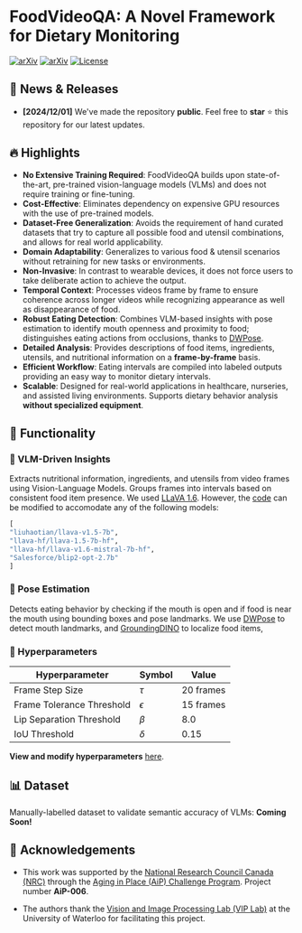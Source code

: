 # FoodVideoQA: A Novel Framework for Dietary Monitoring

[![arXiv](https://img.shields.io/badge/CVIS_Publication-Coming_Soon-1eaaaf?logo=livejournal&logoColor=1eaaaf)](https://openjournals.uwaterloo.ca/index.php)
[![arXiv](https://img.shields.io/badge/Arxiv-Coming_Soon-b31b1b.svg?logo=arXiv)](https://arxiv.org/abs)
[![License](https://img.shields.io/badge/Code%20License-Creative_Commons_NC-gree)](https://github.com/isobarbaric/FoodVideoQA/blob/main/LICENSE)


## 📢 News & Releases
- **[2024/12/01]** We've made the repository **public**. Feel free to **star** ⭐ this repository for our latest updates.

## 🔥 Highlights

- **No Extensive Training Required**: FoodVideoQA builds upon state-of-the-art, pre-trained vision-language models (VLMs) and does not require training or fine-tuning.
- **Cost-Effective**: Eliminates dependency on expensive GPU resources with the use of pre-trained models.
- **Dataset-Free Generalization**: Avoids the requirement of hand curated datasets that try to capture all possible food and utensil combinations, and allows for real world applicability.  
- **Domain Adaptability**: Generalizes to various food & utensil scenarios without retraining for new tasks or environments.
- **Non-Invasive**:  In contrast to wearable devices, it does not force users to take deliberate action to achieve the output.
- **Temporal Context**: Processes videos frame by frame to ensure coherence across longer videos while recognizing appearance as well as disappearance of food.
- **Robust Eating Detection**: Combines VLM-based insights with pose estimation to identify mouth openness and proximity to food; distinguishes eating actions from occlusions, thanks to [DWPose](https://github.com/IDEA-Research/DWPose).
- **Detailed Analysis**: Provides descriptions of food items, ingredients, utensils, and nutritional information on a **frame-by-frame** basis.
- **Efficient Workflow**: Eating intervals are compiled into labeled outputs providing an easy way to monitor dietary intervals.
- **Scalable**: Designed for real-world applications in healthcare, nurseries, and assisted living environments. Supports dietary behavior analysis **without specialized equipment**.


## 🚀 Functionality  

[](https://github.com/isobarbaric/FoodVideoQA/blob/main/assets/VLM_Image.png)

### 🧩 VLM-Driven Insights
Extracts nutritional information, ingredients, and utensils from video frames using Vision-Language Models. Groups frames into intervals based on consistent food item presence. We used [LLaVA 1.6](https://huggingface.co/liuhaotian/llava-v1.6-34b). However, the [code](https://github.com/isobarbaric/FoodVideoQA/blob/main/vlm/generation/models.py) can be modified to accomodate any of the following models:
```python
[
"liuhaotian/llava-v1.5-7b",
"llava-hf/llava-1.5-7b-hf",
"llava-hf/llava-v1.6-mistral-7b-hf", 
"Salesforce/blip2-opt-2.7b"
]
```

### 🤖 Pose Estimation
Detects eating behavior by checking if the mouth is open and if food is near the mouth using bounding boxes and pose landmarks. We use [DWPose](https://github.com/IDEA-Research/DWPose) to detect mouth landmarks, and [GroundingDINO](https://github.com/IDEA-Research/GroundingDINO) to localize food items,



### 🔧 Hyperparameters  

| **Hyperparameter**          | **Symbol** | **Value**        |  
|------------------------------|------------|------------------|  
| Frame Step Size              | $\tau$     | 20 frames        |  
| Frame Tolerance Threshold    | $\epsilon$ | 15 frames        |  
| Lip Separation Threshold     | $\beta$    | 8.0              |  
| IoU Threshold                | $\delta$   | 0.15             |  

**View and modify hyperparameters** [here](https://github.com/isobarbaric/FoodVideoQA/blob/main/hyperparameters.py).

## 📊 Dataset
Manually-labelled dataset to validate semantic accuracy of VLMs: **Coming Soon!**



## 🙏 Acknowledgements
- This work was supported by the [National Research Council Canada (NRC)](https://nrc.canada.ca/en) through the
[Aging in Place (AiP) Challenge Program](https://nrc.canada.ca/en/research-development/research-collaboration/programs/aging-place-challenge-program). Project number **AiP-006**.

- The authors thank the [Vision and Image Processing Lab (VIP Lab)](https://uwaterloo.ca/vision-image-processing-lab/) at the University of Waterloo for facilitating this project.



